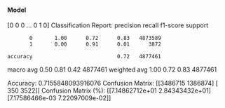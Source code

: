 #### Model
[0 0 0 ... 0 1 0]
Classification Report:
              precision    recall  f1-score   support

           0       1.00      0.72      0.83   4873589
           1       0.00      0.91      0.01      3872

    accuracy                           0.72   4877461
   macro avg       0.50      0.81      0.42   4877461
weighted avg       1.00      0.72      0.83   4877461

Accuracy: 0.7155848093916076
Confusion Matrix:
[[3486715 1386874]
 [    350    3522]]
Confusion Matrix (%):
[[7.14862712e+01 2.84343432e+01]
 [7.17586466e-03 7.22097009e-02]]
